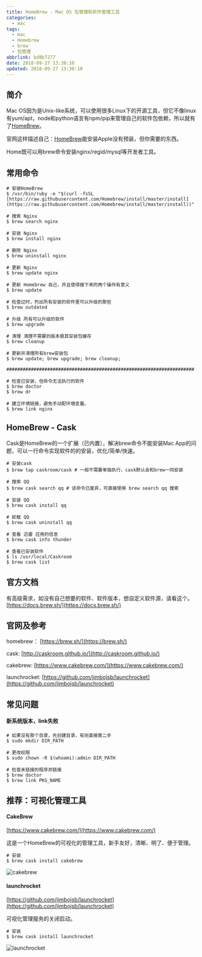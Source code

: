 ```yaml
---
title: HomeBrew - Mac OS 包管理和软件管理工具
categories:
  - mac
tags:
  - mac
  - Homebrew
  - brew
  - 包管理
abbrlink: bd8b7277
date: 2018-09-27 13:38:10
updated: 2018-09-27 13:38:10
---
```


## 简介

Mac OS因为是Unix-like系统，可以使用很多Linux下的开源工具，但它不像linux有yum/apt，node和python语言有npm/pip来管理自己的软件包依赖，所以就有了[HomeBrew](https://brew.sh/index_zh-cn)。

官网这样描述自己：[HomeBrew](https://brew.sh/index_zh-cn)能安装Apple没有预装，但你需要的东西。

Home既可以用brew命令安装nginx/regid/mysql等开发者工具。

<!--more-->



## 常用命令

```shell
# 安装HomeBrew
$ /usr/bin/ruby -e "$(curl -fsSL [https://raw.githubusercontent.com/Homebrew/install/master/install](https://raw.githubusercontent.com/Homebrew/install/master/install))"

# 搜索 Nginx
$ brew search nginx

# 安装 Nginx
$ brew install nginx

# 删除 Nginx
$ brew uninstall nginx

# 更新 Nginx
$ brew update nginx

# 更新 Homebrew 自己，并且使得接下来的两个操作有意义
$ brew update

# 检查过时，列出所有安装的软件里可以升级的那些 
$ brew outdated

# 升级 所有可以升级的软件
$ brew upgrade

# 清理 清理不需要的版本极其安装包缓存
$ brew cleanup

# 更新并清理所有brew安装包
$ brew update; brew upgrade; brew cleanup;

#####################################################################

# 检查已安装，但命令无法执行的软件
$ brew doctor
$ brew dr

# 建立环境链接，避免手动配环境变量。
$ brew link nginx

```



## HomeBrew - Cask

Cask是HomeBrew的一个扩展（已内置），解决brew命令不能安装Mac App的问题，可以一行命令实现软件的的安装，优化/简单/快速。

```shell
# 安装cask
$ brew tap caskroom/cask # 一般不需要单独执行，cask默认会和brew一同安装

# 搜索 QQ
$ brew cask search qq # 该命令已废弃，可直接使用 brew search qq 搜索

# 安装 QQ
$ brew cask install qq

# 卸载 QQ
$ brew cask uninstall qq 

# 查看 迅雷 应用的信息
$ brew cask info thunder

# 查看已安装软件
$ ls /usr/local/Caskroom
$ brew cask list
```



## 官方文档

有高级需求，如没有自己想要的软件、软件版本，想自定义软件源，请看这个。[https://docs.brew.sh/](https://docs.brew.sh/)

## 官网及参考

homebrew： [https://brew.sh/](https://brew.sh/)

cask: [http://caskroom.github.io/](http://caskroom.github.io/)

cakebrew: [https://www.cakebrew.com/](https://www.cakebrew.com/)

launchrocket: [https://github.com/jimbojsb/launchrocket](https://github.com/jimbojsb/launchrocket)



## 常见问题

#### 新系统版本，link失败

```shell
# 如果没有那个目录，先创建目录，有则直接第二步
$ sudo mkdir DIR_PATH

# 更改权限
$ sudo chown -R $(whoami):admin DIR_PATH

# 检查未链接的程序并链接
$ brew doctor
$ brew link PKG_NAME
```



## 推荐：可视化管理工具

#### CakeBrew

[https://www.cakebrew.com/](https://www.cakebrew.com/)

这是一个HomeBrew的可视化的管理工具，新手友好，清晰、明了、便于管理。

```shell
# 安装
$ brew cask install cakebrew
```

![cakebrew](https://upload-images.jianshu.io/upload_images/1515000-74a062b2ece955ac.png)



#### launchrocket

[https://github.com/jimbojsb/launchrocket](https://github.com/jimbojsb/launchrocket)

可视化管理服务的关闭启动。

```shell
# 安装
$ brew cask install launchrocket
```

![launchrocket](https://upload-images.jianshu.io/upload_images/1515000-ae895f44b98b1f38.png)